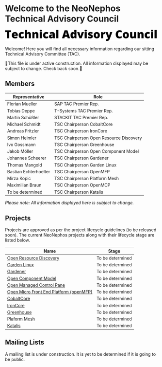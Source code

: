 # Welcome to the NeoNephos Technical Advisory Council

<img src="../assets/tac_logo.png" alt="TAC Logo" width="500"/> 

Welcome! Here you will find all necessary information regarding our sitting Technical Advisory Committee (TAC).

🚧This file is under active construction. All information displayed may be subject to change. Check back soon.🚧

## Members

|Representative|Role|
|---|---|
| Florian Mueller  | SAP TAC Premier Rep.  |
| Tobias Deppe  | T-Systems TAC Premier Rep.  |
| Martin Schüßler  | STACKIT TAC Premier Rep.  |
| Michael Schmidt        | TSC Chairperson CobaltCore                |
| Andreas Fritzler       | TSC Chairperson IronCore                  |
| Simon Heimler          | TSC Chairperson Open Resource Discovery   |
| Ivo Gossmann           | TSC Chairperson Greenhouse                |
| Jakob Möller           | TSC Chairperson Open Component Model      |
| Johannes Scheerer      | TSC Chairperson Gardener                  |
| Thomas Mangold         | TSC Chairperson Garden Linux              |
| Bastian Echterhoelter  | TSC Chairperson OpenMFP                   |
| Mirza Kopic            | TSC Chairperson Platform Mesh             |
| Maximilian Braun       | TSC Chairperson OpenMCP                   |
| To be determined       | TSC Chairperson Katalis                   |

*Please note: All information displayed here is subject to change.*

## Projects

Projects are approved as per the project lifecycle guidelines (to be released soon). The current NeoNephos projects along with their lifecycle stage are listed below.

|Name|Stage|
|---|---|
|[Open Resource Discovery](https://github.com/open-resource-discovery/specification) |To be determined| 
|[Garden Linux](https://github.com/gardenlinux/)|To be determined| 
|[Gardener](https://github.com/gardener/)|To be determined| 
|[Open Component Model](https://github.com/open-component-model/)|To be determined| 
|[Open Managed Control Pane](https://github.com/open-component-model/ocm-controller)|To be determined| 
|[Open Micro Front End Platform (openMFP)](https://github.com/openmfp)|To be determined| 
|[CobaltCore](https://github.com/cobaltcore-dev)|To be determined| 
|[IronCore](https://github.com/ironcore-dev) |To be determined| 
|[Greenhouse](https://github.com/cloudoperators) |To be determined| 
|[Plaform Mesh](https://github.com/platform-mesh) |To be determined| 
|[Katalis](https://github.com/telekom/NeoNephos-Katalis) |To be determined| 

## Mailing Lists

A mailing list is under construction. It is yet to be determined if it is going to be public.
